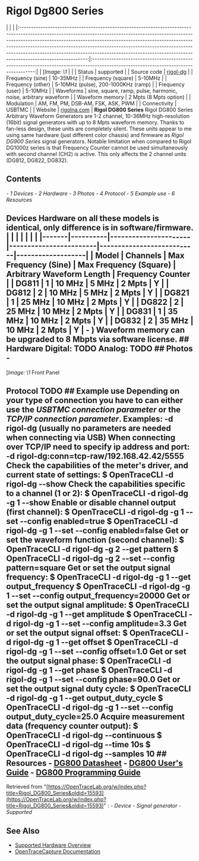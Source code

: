 # Rigol Dg800 Series
| | | |:----------------------------------------------------------------------------------------------------------------------------------------------------------------------------------------------------------------------------------------------------------------------------------------------------------------------------------------------------------------------------------------------------------------------------------:|:------------------------------------------------------------------------------------------------------------------------------------:| | [*Image: \1* | | | Status | supported | | Source code | [rigol-dg](http://github.com/OpenTraceLab/?p=OpenTraceCapture.git;a=tree;f=src/hardware/rigol-dg) | | Frequency (sine) | 10-35MHz | | Frequency (square) | 5-10MHz | | Frequency (other) | 5-10MHz (pulse), 200-1000KHz (ramp) | | Frequency (user) | 5-10MHz | | Waveforms | sine, square, ramp, pulse, harmonic, noise, arbitrary waveform | | Waveform memory | 2 Mpts (8 Mpts option) | | Modulation | AM, FM, PM, DSB-AM, FSK, ASK, PWM | | Connectivity | USBTMC | | Website | [rigolna.com](https://www.rigolna.com/products/waveform-generators/dg800/) | **Rigol DG800 Series** Rigol DG800 Series Arbitrary Waveform Generators are 1-2 channel, 10-36MHz high-resolution (16bit) signal generators with up to 8 Mpts waveform memory. Thanks to fan-less design, these units are completely silent. These units appear to me using same hardware (just different color chassis) and firmware as *Rigol DG900 Series* signal generators. Notable limitation when compared to Rigol DG1000z series is that Frequency Counter cannot be used simultaneously with second channel (CH2) is active. This only affects the 2 channel units (DG812, DG822, DG832).
## Contents
\- *1 Devices* \- *2 Hardware* \- *3 Photos* \- *4 Protocol* \- *5 Example use* \- *6 Resources*
## Devices Hardware on all these models is identical, only difference is in software/firmware. | | | | | | | |-------|----------|----------------------|------------------------|---------------------------|-------------------| | Model | Channels | Max Frequency (Sine) | Max Frequency (Square) | Arbitrary Waveform Length | Frequency Counter | | DG811 | 1 | 10 MHz | 5 MHz | 2 Mpts | Y | | DG812 | 2 | 10 MHz | 5 MHz | 2 Mpts | Y | | DG821 | 1 | 25 MHz | 10 MHz | 2 Mpts | Y | | DG822 | 2 | 25 MHz | 10 MHz | 2 Mpts | Y | | DG831 | 1 | 35 MHz | 10 MHz | 2 Mpts | Y | | DG832 | 2 | 35 MHz | 10 MHz | 2 Mpts | Y | \- ) Waveform memory can be upgraded to 8 Mbpts via software license. ## Hardware **Digital**: TODO **Analog**: TODO ## Photos \-
[*Image: \1*
Front Panel
## Protocol TODO ## Example use Depending on your type of connection you have to can either use the *USBTMC connection parameter* or the *TCP/IP connection parameter*. Examples: -d rigol-dg (usually no parameters are needed when connecting via USB) When connecting over TCP/IP need to specify ip address and port: -d rigol-dg:conn=tcp-raw/192.168.42.42/5555 Check the capabilities of the meter's driver, and current state of settings: $ OpenTraceCLI -d rigol-dg --show Check the capabilities specific to a channel (1 or 2): $ OpenTraceCLI -d rigol-dg -g 1 --show Enable or disable channel output (first channel): $ OpenTraceCLI -d rigol-dg -g 1 --set --config enabled=true $ OpenTraceCLI -d rigol-dg -g 1 --set --config enabled=false Get or set the waveform function (second channel): $ OpenTraceCLI -d rigol-dg -g 2 --get pattern $ OpenTraceCLI -d rigol-dg -g 2 --set --config pattern=square Get or set the output signal frequency: $ OpenTraceCLI -d rigol-dg -g 1 --get output_frequency $ OpenTraceCLI -d rigol-dg -g 1 --set --config output_frequency=20000 Get or set the output signal amplitude: $ OpenTraceCLI -d rigol-dg -g 1 --get amplitude $ OpenTraceCLI -d rigol-dg -g 1 --set --config amplitude=3.3 Get or set the output signal offset: $ OpenTraceCLI -d rigol-dg -g 1 --get offset $ OpenTraceCLI -d rigol-dg -g 1 --set --config offset=1.0 Get or set the output signal phase: $ OpenTraceCLI -d rigol-dg -g 1 --get phase $ OpenTraceCLI -d rigol-dg -g 1 --set --config phase=90.0 Get or set the output signal duty cycle: $ OpenTraceCLI -d rigol-dg -g 1 --get output_duty_cycle $ OpenTraceCLI -d rigol-dg -g 1 --set --config output_duty_cycle=25.0 Acquire measurement data (frequency counter output): $ OpenTraceCLI -d rigol-dg --continuous $ OpenTraceCLI -d rigol-dg --time 10s $ OpenTraceCLI -d rigol-dg --samples 10 ## Resources \- [DG800 Datasheet](https://beyondmeasure.rigoltech.com/acton/attachment/1579/f-08a0/1/-/-/-/-/DG800%20Datasheet.pdf) \- [DG800 User's Guide](https://beyondmeasure.rigoltech.com/acton/attachment/1579/f-08a5/0/-/-/-/-/DG800_UserGuide_EN.pdf) \- [DG800 Programming Guide](https://beyondmeasure.rigoltech.com/acton/attachment/1579/f-08a6/0/-/-/-/-/DG800_ProgrammingGuide_EN.pdf)
Retrieved from "[https://OpenTraceLab.org/w/index.php?title=Rigol_DG800_Series&oldid=15593](https://OpenTraceLab.org/w/index.php?title=Rigol_DG800_Series&oldid=15593)"
: \- *Device* \- *Signal generator* \- *Supported*
## See Also
- [Supported Hardware Overview](../supported-hardware.md)
- [OpenTraceCapture Documentation](../../opentracecapture/overview.md)
